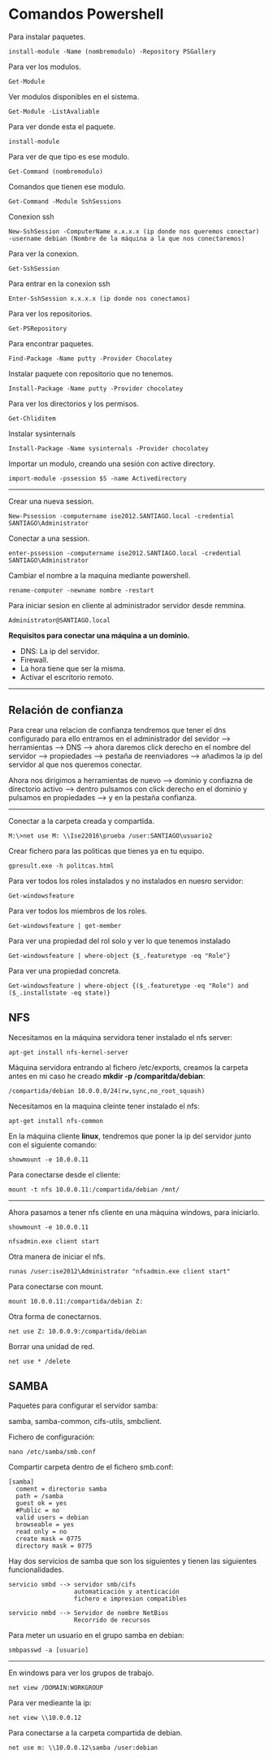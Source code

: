 # Comandos Powershell

Para instalar paquetes.

~~~
install-module -Name (nombremodulo) -Repository PSGallery
~~~

Para ver los modulos.

~~~
Get-Module
~~~

Ver modulos disponibles en el sistema.

~~~
Get-Module -ListAvaliable
~~~

Para ver donde esta el paquete.

~~~
install-module 
~~~

Para ver de que tipo es ese modulo.

~~~
Get-Command (nombremodulo)
~~~

Comandos que tienen ese modulo.

~~~
Get-Command -Module SshSessions 
~~~

Conexion ssh

~~~
New-SshSession -ComputerName x.x.x.x (ip donde nos queremos conectar) -username debian (Nombre de la máquina a la que nos conectaremos)
~~~

Para ver la conexion.

~~~
Get-SshSession
~~~

Para entrar en la conexion ssh

~~~
Enter-SshSession x.x.x.x (ip donde nos conectamos)
~~~

Para ver los repositorios.

~~~
Get-PSRepository
~~~

Para encontrar paquetes.

~~~
Find-Package -Name putty -Provider Chocolatey
~~~

Instalar paquete con repositorio que no tenemos.

~~~
Install-Package -Name putty -Provider chocolatey
~~~

Para ver los directorios y los permisos.

~~~
Get-Chliditem
~~~

Instalar sysinternals

~~~
Install-Package -Name sysinternals -Provider chocolatey
~~~

Importar un modulo, creando una sesión con active directory.

~~~
import-module -pssession $S -name Activedirectory
~~~

***

Crear una nueva session.

~~~
New-Pssession -computername ise2012.SANTIAGO.local -credential SANTIAGO\Administrator
~~~

Conectar a una session.

~~~
enter-pssession -computername ise2012.SANTIAGO.local -credential SANTIAGO\Administrator
~~~

Cambiar el nombre a la maquina mediante powershell.

~~~
rename-computer -newname nombre -restart
~~~

Para iniciar sesion en cliente al administrador servidor desde remmina.

~~~
Administrator@SANTIAGO.local
~~~

**Requisitos para conectar una máquina a un dominio.**

- DNS: La ip del servidor.
- Firewall.
- La hora tiene que ser la misma.
- Activar el escritorio remoto.

***

## Relación de confianza

Para crear una relacion de confianza tendremos que tener el dns configurado para ello entramos en el administrador del sevidor --> herramientas --> DNS --> ahora daremos click derecho en el nombre del servidor --> propiedades --> pestaña de reenviadores --> añadimos la ip del servidor al que nos queremos conectar.

Ahora nos dirigimos a herramientas de nuevo --> dominio y confiazna de directorio activo --> dentro pulsamos con click derecho en el dominio y pulsamos en propiedades --> y en la pestaña confianza. 

***

Conectar a la carpeta creada y compartida.

~~~
M:\>net use M: \\Ise22016\prueba /user:SANTIAGO\usuario2
~~~

Crear fichero para las politicas que tienes ya en tu equipo.

~~~
gpresult.exe -h politcas.html
~~~

Para ver todos los roles instalados y no instalados en nuesro servidor:

~~~
Get-windowsfeature 
~~~

Para ver todos los miembros de los roles.

~~~
Get-windowsfeature | get-member
~~~

Para ver una propiedad del rol solo y ver lo que tenemos instalado

~~~
Get-windowsfeature | where-object {$_.featuretype -eq "Role"}
~~~

Para ver una propiedad concreta.

~~~
Get-windowsfeature | where-object {($_.featuretype -eq "Role") and ($_.installstate -eq state)}
~~~

## NFS

Necesitamos en la máquina servidora tener instalado el nfs server:

~~~
apt-get install nfs-kernel-server
~~~

Máquina servidora entrando al fichero /etc/exports, creamos la carpeta antes en mi caso he creado **mkdir -p /comparitda/debian**:

~~~
/compartida/debian 10.0.0.0/24(rw,sync,no_root_squash)
~~~

Necesitamos en la maquina cleinte tener instalado el nfs:

~~~
apt-get install nfs-common
~~~

En la máquina cliente **linux**, tendremos que poner la ip del servidor junto con el siguiente comando:

~~~
showmount -e 10.0.0.11
~~~

Para conectarse desde el cliente:

~~~
mount -t nfs 10.0.0.11:/compartida/debian /mnt/
~~~

***

Ahora pasamos a tener nfs cliente en una máquina windows, para iniciarlo.

~~~
showmount -e 10.0.0.11
~~~

~~~
nfsadmin.exe client start
~~~

Otra manera de iniciar el nfs.

~~~
runas /user:ise2012\Administrator "nfsadmin.exe client start"
~~~

Para conectarse con mount.

~~~
mount 10.0.0.11:/compartida/debian Z:
~~~

Otra forma de conectarnos.

~~~
net use Z: 10.0.0.9:/compartida/debian
~~~

Borrar una unidad de red.

~~~
net use * /delete
~~~

## SAMBA

Paquetes para configurar el servidor samba:

samba, samba-common, cifs-utils, smbclient.

Fichero de configuración:

~~~
nano /etc/samba/smb.conf
~~~

Compartir carpeta dentro de el fichero smb.conf:

~~~
[samba]
  coment = directorio samba
  path = /samba
  guest ok = yes
  #Public = no
  valid users = debian
  browseable = yes 
  read only = no
  create mask = 0775
  directory mask = 0775
~~~

Hay dos servicios de samba que son los siguientes y tienen las siguientes funcionalidades.

~~~
servicio smbd --> servidor smb/cifs
				  automaticación y atenticación
				  fichero e impresion compatibles

servicio nmbd --> Servidor de nombre NetBios
				  Recorrido de recursos
~~~

Para meter un usuario en el grupo samba en debian:

~~~
smbpasswd -a [usuario]
~~~

***

En windows para ver los grupos de trabajo.

~~~
net view /DOMAIN:WORKGROUP
~~~

Para ver medieante la ip:

~~~
net view \\10.0.0.12
~~~

Para conectarse a la carpeta compartida de debian.

~~~
net use m: \\10.0.0.12\samba /user:debian
~~~

